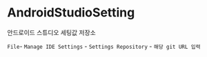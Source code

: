 # AndroidStudioSetting

안드로이드 스튜디오 세팅값 저장소

`File`- `Manage IDE Settings` - `Settings Repository` - `해당 git URL 입력`
